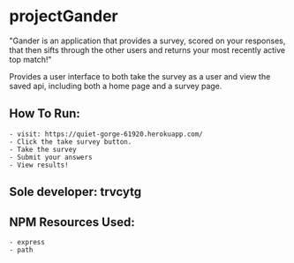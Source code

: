 # projectGander

"Gander is an application that provides a survey, scored on your responses, that then sifts through the other users and returns your most recently active top match!"

Provides a user interface to both take the survey as a user and view the saved api, including both a home page and a survey page.

## How To Run:

    - visit: https://quiet-gorge-61920.herokuapp.com/
    - Click the take survey button.
    - Take the survey
    - Submit your answers
    - View results!

## Sole developer: trvcytg

## NPM Resources Used:

    - express
    - path
